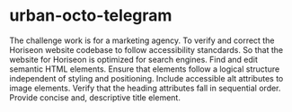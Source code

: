 # urban-octo-telegram
The challenge work is for a marketing agency.
To verify and correct the Horiseon website codebase to follow accessibility stancdards.
So that the website for Horiseon is optimized for search engines.
Find and edit semantic HTML elements.
Ensure that elements follow a logical structure independent of styling and positioning.
Include accessible alt attributes to image elements.
Verify that the heading attributes fall in sequential order.
Provide concise and, descriptive title element.
